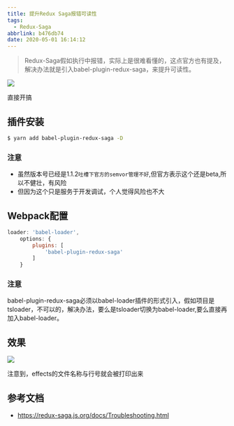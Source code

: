 ```yaml
---
title: 提升Redux Saga报错可读性
tags:
  - Redux-Saga
abbrlink: b476db74
date: 2020-05-01 16:14:12
---
```


> Redux-Saga假如执行中报错，实际上是很难看懂的，这点官方也有提及，解决办法就是引入babel-plugin-redux-saga，来提升可读性。

![](http://static.1991421.cn/2020/2020-05-01-172231.png)

直接开搞

## 插件安装

```bash
$ yarn add babel-plugin-redux-saga -D
```

### 注意
- 虽然版本号已经是1.1.2`吐槽下官方的semvor管理不好`,但官方表示这个还是beta,所以不健壮，有风险
- 但因为这个只是服务于开发调试，个人觉得风险也不大

## Webpack配置

```javascript
loader: 'babel-loader',
    options: {
        plugins: [
            'babel-plugin-redux-saga'
        ]
    }
```

### 注意
babel-plugin-redux-saga必须以babel-loader插件的形式引入，假如项目是tsloader，不可以的，解决办法，要么是tsloader切换为babel-loader,要么直接再加入babel-loader。


## 效果

![](http://static.1991421.cn/2020/2020-05-01-161716.jpeg)

注意到，effects的文件名称与行号就会被打印出来


## 参考文档
- https://redux-saga.js.org/docs/Troubleshooting.html

